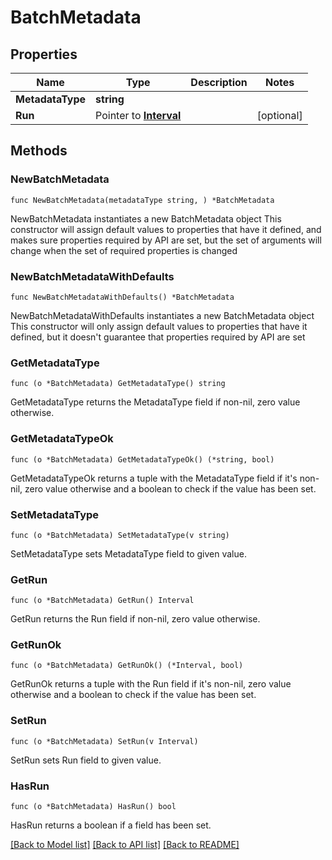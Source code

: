 # BatchMetadata

## Properties

Name | Type | Description | Notes
------------ | ------------- | ------------- | -------------
**MetadataType** | **string** |  | 
**Run** | Pointer to [**Interval**](Interval.md) |  | [optional] 

## Methods

### NewBatchMetadata

`func NewBatchMetadata(metadataType string, ) *BatchMetadata`

NewBatchMetadata instantiates a new BatchMetadata object
This constructor will assign default values to properties that have it defined,
and makes sure properties required by API are set, but the set of arguments
will change when the set of required properties is changed

### NewBatchMetadataWithDefaults

`func NewBatchMetadataWithDefaults() *BatchMetadata`

NewBatchMetadataWithDefaults instantiates a new BatchMetadata object
This constructor will only assign default values to properties that have it defined,
but it doesn't guarantee that properties required by API are set

### GetMetadataType

`func (o *BatchMetadata) GetMetadataType() string`

GetMetadataType returns the MetadataType field if non-nil, zero value otherwise.

### GetMetadataTypeOk

`func (o *BatchMetadata) GetMetadataTypeOk() (*string, bool)`

GetMetadataTypeOk returns a tuple with the MetadataType field if it's non-nil, zero value otherwise
and a boolean to check if the value has been set.

### SetMetadataType

`func (o *BatchMetadata) SetMetadataType(v string)`

SetMetadataType sets MetadataType field to given value.


### GetRun

`func (o *BatchMetadata) GetRun() Interval`

GetRun returns the Run field if non-nil, zero value otherwise.

### GetRunOk

`func (o *BatchMetadata) GetRunOk() (*Interval, bool)`

GetRunOk returns a tuple with the Run field if it's non-nil, zero value otherwise
and a boolean to check if the value has been set.

### SetRun

`func (o *BatchMetadata) SetRun(v Interval)`

SetRun sets Run field to given value.

### HasRun

`func (o *BatchMetadata) HasRun() bool`

HasRun returns a boolean if a field has been set.


[[Back to Model list]](../README.md#documentation-for-models) [[Back to API list]](../README.md#documentation-for-api-endpoints) [[Back to README]](../README.md)


